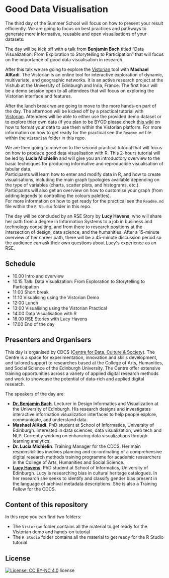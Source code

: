 # Good Data Visualisation

The third day of the Summer School will focus on how to present your result efficiently. 
We are going to focus on best practices and pathways to generate more informative, reusable and open visualisations of your datasets.

The day will be kick off with a talk from **Benjamin Bach** titled “Data Visualization: From Exploration to Storytelling to Participation” that will focus on the importance of good data visualisation in research.

After this talk we are going to explore the [Vistorian](https://vistorian.github.io/) tool with **Mashael AlKadi**. 
The Vistorian is an online tool for interactive exploration of dynamic, multivariate, and geographic networks.
It is an active research project at the Vishub at the University of Edinburgh and Inria, France. 
The first hour will be a demo session open to all attendees that will focus on exploring the Vistorian interface and features.

After the lunch break we are going to move to the more hands-on part of the day.
The afternoon will be kicked off by a practical tutorial with [Vistorian](https://vistorian.github.io/). 
Attendees will be able to either use the provided demo dataset or to explore thier own data (if you plan to be BYOD please check [this wiki](https://vistorian.github.io/formattingdata.html) on how to format your data to use them within the Vistorian platform.
For more information on how to get ready for the practical see the `Readme.md` file within the `Vistorian` folder in this repo.

We are then going to move on to the second practical tutorial that will focus on how to produce good data visualisation with R.
This 2-hours tutorial will be led by **Lucia Michielin** and will give you an introductory overview to the basic techniques for producing informative and reproducible visualisation of tabular data.  
Participants will learn how to enter and modify data in R, and how to create visualisations, including the main graph typologies available depending on the type of variables (charts, scatter plots, and histograms, etc.). 
Participants will also get an overview on how to customise your graph (from adding legends to controlling the colours palettes).  
For more information on how to get ready for the practical see the `Readme.md` file within the `R Studio` folder in this repo.

The day will be concluded by an RSE Story by **Lucy Havens**, who will share her path from a degree in Information Systems to a job in business and technology consulting, and from there to research positions at the intersection of design, data science, and the humanities. After a 15-minute overview of her career path, there will be a 45-minute discussion period so the audience can ask their own questions about Lucy's experience as an RSE.


## Schedule

- 10.00 Intro and overview 
- 10.15 Talk: Data Visualization: From Exploration to Storytelling to Participation
- 11:00 Short break
- 11:10 Visualising using the Vistorian Demo
- 12:00 Lunch
- 13:00 Visualising using the Vistorian Practical
- 14:00 Data Visualisation with R 
- 16.00 RSE Stories with Lucy Havens
- 17.00 End of the day


## Presenters and Organisers

This day is organised by CDCS ([Centre for Data, Culture & Society](https://www.cdcs.ed.ac.uk/)). 
The Centre is a space for experimentation, innovation and skills development, and tailored support to researches based at the College of Arts, Humanities, and Social Science of the Edinburgh University. 
The Centre offer extensive training opportunities across a variety of applied digital research methods and work to showcase the potential of data-rich and applied digital research.

The speakers of the day are: 

- **[Dr. Benjamin Bach](https://visualinteractivedata.github.io/bach)**. Lecturer in Design Informatics and Visualization at the University of Edinburgh. 
His research designs and investigates interactive information visualization interfaces to help people explore, communicate, and understand data.
- **Mashael AlKadi**.  PhD student at School of Informatics, University of Edinburgh. 
Interested in data sciences, data visualization, web tech and NLP. Currently working on enhancing data visualizations through learning analytics.
- **Dr. Lucia Michielin**. Training Manager for the CDCS. 
Her main responsibilities involves planning and co-ordinating of a comprehensive digital research methods training programme for academic researchers in the College of Arts, Humanities and Social Science. 
- **[Lucy Havens](http://ljhavens.myportfolio.com/)**.  PhD student at School of Informatics, University of Edinburgh.
Lucy is researching bias in cultural heritage catalogues. 
In her research she seeks to identify and classify gender bias present in the language of archival metadata descriptions. She is also a Training Fellow for the CDCS.

## Content of this repository

In this repo you can find two folders:
- The `Vistorian` folder contains all the material to get ready for the Vistorian demo and hands-on tutorial
- The `R Studio` folder contains all the material to get ready for the R Studio tutorial

## License
[![License: CC BY-NC 4.0](https://licensebuttons.net/l/by-nc/4.0/80x15.png)](https://creativecommons.org/licenses/by-nc/4.0/) license
